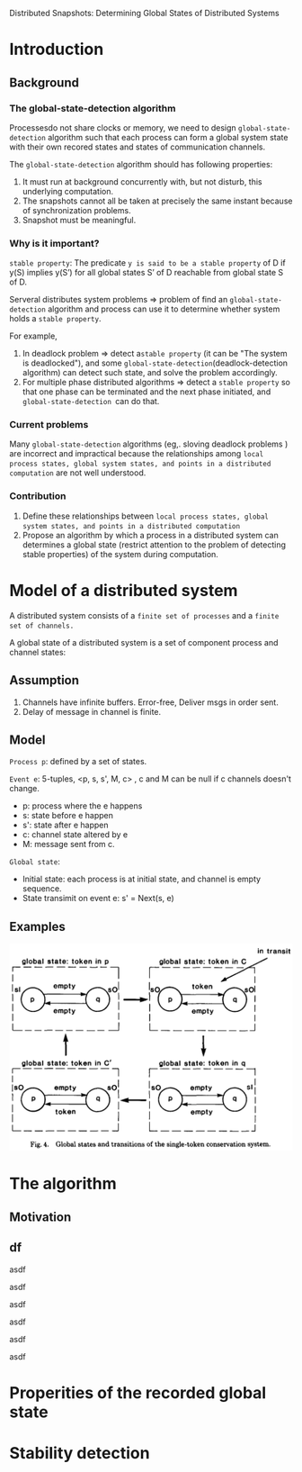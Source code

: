Distributed Snapshots: Determining Global States of Distributed Systems

# Introduction

## Background

### The global-state-detection algorithm

Processesdo not share clocks or memory, we need to design `global-state-detection` algorithm such that each process can form a global system state with their own recored states and states of communication channels.

The `global-state-detection` algorithm should has following properties:

1. It must run at background concurrently with, but not disturb, this underlying computation.
2. The snapshots cannot all be taken at precisely the same instant because of synchronization problems.
3. Snapshot must be meaningful.

### Why is it important?

`stable property`: The predicate `y is said to be a stable property` of D if y(S) implies y(S’) for all global states S’ of D reachable from global state S of D.

Serveral distributes system problems => problem of find an `global-state-detection` algorithm and process can use it to determine whether system holds a `stable property`. 

For example, 

1. In deadlock problem => detect a`stable property` (it can be "The system is deadlocked"), and some `global-state-detection`(deadlock-detection algorithm) can detect such state, and solve the problem accordingly.
2. For multiple phase distributed algorithms => detect a `stable property` so that one phase can be terminated and the next phase initiated, and `global-state-detection `can do that.

### Current problems

Many `global-state-detection` algorithms (eg,. sloving deadlock problems ) are incorrect and impractical because the relationships among `local process states, global system states, and points in a distributed computation` are not well understood.

### Contribution

1. Define these relationships between `local process states, global system states, and points in a distributed computation`
2. Propose an algorithm by which a process in a distributed system can determines a global state (restrict attention to the problem of detecting stable properties) of the system during computation.

# Model of a distributed system

A distributed system consists of a `finite set of processes` and a `finite set of channels.`

A global state of a distributed system is a set of component process and channel states:

## Assumption

1. Channels have infinite buffers. Error-free, Deliver msgs in order sent.
2. Delay of message in channel is finite.

## Model

`Process p`:  defined by a set of states.

`Event e`: 5-tuples, <p, s, s', M, c> , c and M can be null if c channels doesn't change. 

- p: process where the e happens
- s: state before e happen
- s': state after e happen
- c: channel state altered by e
- M: message sent from c.

`Global state`: 

- Initial state: each process is at initial state, and channel is empty sequence. 
- State transimit on event e: s' = Next(s, e)

## Examples

<img src="imgs/image-20220128153919005.png" alt="image-20220128153919005" style="zoom:50%;" />

# The algorithm

## Motivation







## df











asdf

asdf

asdf

asdf

asdf

asdf









# Properities of the recorded global state

# Stability detection

